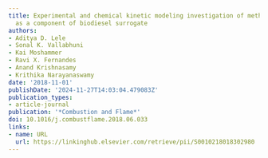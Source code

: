 ```yaml
---
title: Experimental and chemical kinetic modeling investigation of methyl butanoate
  as a component of biodiesel surrogate
authors:
- Aditya D. Lele
- Sonal K. Vallabhuni
- Kai Moshammer
- Ravi X. Fernandes
- Anand Krishnasamy
- Krithika Narayanaswamy
date: '2018-11-01'
publishDate: '2024-11-27T14:03:04.479083Z'
publication_types:
- article-journal
publication: '*Combustion and Flame*'
doi: 10.1016/j.combustflame.2018.06.033
links:
- name: URL
  url: https://linkinghub.elsevier.com/retrieve/pii/S0010218018302980
---
```

